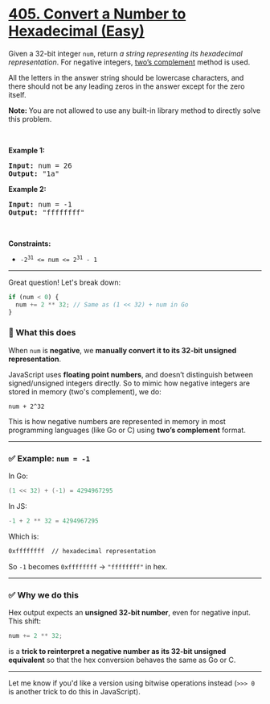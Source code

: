 # [405. Convert a Number to Hexadecimal (Easy)](https://leetcode.com/problems/convert-a-number-to-hexadecimal/description/)

<div><div class="elfjS" data-track-load="description_content"><p>Given a 32-bit integer <code>num</code>, return <em>a string representing its hexadecimal representation</em>. For negative integers, <a href="https://en.wikipedia.org/wiki/Two%27s_complement" target="_blank">two’s complement</a> method is used.</p>

<p>All the letters in the answer string should be lowercase characters, and there should not be any leading zeros in the answer except for the zero itself.</p>

<p><strong>Note:&nbsp;</strong>You are not allowed to use any built-in library method to directly solve this problem.</p>

<p>&nbsp;</p>
<p><strong class="example">Example 1:</strong></p>
<pre><strong>Input:</strong> num = 26
<strong>Output:</strong> "1a"
</pre><p><strong class="example">Example 2:</strong></p>
<pre><strong>Input:</strong> num = -1
<strong>Output:</strong> "ffffffff"
</pre>
<p>&nbsp;</p>
<p><strong>Constraints:</strong></p>

<ul>
	<li><code>-2<sup>31</sup> &lt;= num &lt;= 2<sup>31</sup> - 1</code></li>
</ul>
</div></div>

---

Great question! Let's break down:

```js
if (num < 0) {
  num += 2 ** 32; // Same as (1 << 32) + num in Go
}
```

### 🧠 What this does

When `num` is **negative**, we **manually convert it to its 32-bit unsigned representation**.

JavaScript uses **floating point numbers**, and doesn’t distinguish between signed/unsigned integers directly. So to mimic how negative integers are stored in memory (two's complement), we do:

```
num + 2^32
```

This is how negative numbers are represented in memory in most programming languages (like Go or C) using **two’s complement** format.

---

### ✅ Example: `num = -1`

In Go:

```go
(1 << 32) + (-1) = 4294967295
```

In JS:

```js
-1 + 2 ** 32 = 4294967295
```

Which is:

```txt
0xffffffff  // hexadecimal representation
```

So `-1` becomes `0xffffffff` → `"ffffffff"` in hex.

---

### ✅ Why we do this

Hex output expects an **unsigned 32-bit number**, even for negative input. This shift:

```js
num += 2 ** 32;
```

is a **trick to reinterpret a negative number as its 32-bit unsigned equivalent** so that the hex conversion behaves the same as Go or C.

---

Let me know if you'd like a version using bitwise operations instead (`>>> 0` is another trick to do this in JavaScript).
